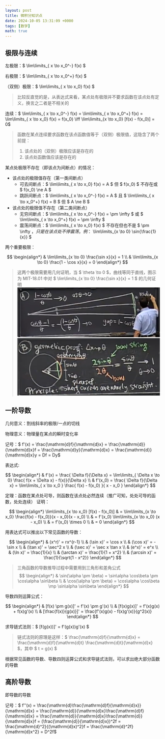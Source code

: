 ```yaml
---
layout: post
title: 微积分知识点
date: 2024-10-05 13:31:09 +0000
tags: [数学]
math: true
---
```


## 极限与连续

左极限：$ \lim\limits_{ x \to x_0^-} f(x) $

右极限：$ \lim\limits_{ x \to x_0^+} f(x) $

（双侧）极限：$ \lim\limits_{ x \to x_0} f(x) $

> 比较反直觉的是，从表达式来看，某点处有极限并不要求函数在该点处有定义，换言之二者是不相关的

连续：$ \lim\limits_{ x \to x_0^-} f(x) = \lim\limits_{ x \to x_0^+} f(x) = \lim\limits_{ x \to x_0} f(x) = f(x_0) \iff \lim\limits_{x \to x_0} [f(x) - f(x_0)] = 0$

> 函数在某点连续要求函数在该点函数值等于（双侧）极限值，这隐含了两个前提：
> 1. 该点处的（双侧）极限应该是存在的
> 2. 该点处函数值应该是存在的

某点处极限不存在（即该点为间断点）的情况：

- 该点处的极限值存在（第一类间断点）
  - 可去间断点：$ \lim\limits_{ x \to x_0} f(x) = A $ 但 $ f(x_0) $ 不存在或 $ f(x_0) \ne A $
  - 跳跃间断点：$ \lim\limits_{ x \to x_0^-} f(x) = A $ 且 $ \lim\limits_{ x \to x_0^+} f(x) = B $ 但 $ A \ne B $
- 该点处的极限值不存在（第二类间断点）
  - 无穷间断点：$ \lim\limits_{ x \to x_0^-} f(x) = \pm \infty $ 或 $ \lim\limits_{ x \to x_0^+} f(x) = \pm \infty $
  - 震荡间断点：$ \lim\limits_{ x \to x_0} f(x) $ 不存在但也不是 $ \pm \infty $，只是在该点处不停震荡，例：$ \lim\limits_{x \to 0} \sin{\frac{1}{x}} $

两个重要极限：

$$
\begin{align*}
    & \lim\limits_{x \to 0} \frac{\sin x}{x} = 1 \\
    & \lim\limits_{x \to 0} \frac{1 - \cos x}{x} = 0
\end{align*}
$$

> 这两个极限需要用几何证明，当 $ \theta \to 0 $，曲线等同于直线，图示为 MIT-18.01 中对 $ \lim\limits_{x \to 0} \frac{\sin x}{x} = 1 $ 的几何证明
> ![alt text](../assets/img/lim_cosx_proof.png)
> ![alt text](../assets/img/lim_sinx_proof.png)

## 一阶导数

几何意义：割线斜率的极限/一点的切线

物理意义：物理量在某点的瞬时变化率

记号：$ f'(x) = \frac{\mathrm{d}f}{\mathrm{d}x} = \frac{\mathrm{d}}{\mathrm{d}x}f = \frac{\mathrm{d}y}{\mathrm{d}x} = \frac{\mathrm{d}}{\mathrm{d}x}y = Df = Dy$

表达式:

$$
\begin{align*}
    & f'(x) = \frac{ \Delta f}{\Delta x} = \lim\limits_{ \Delta x \to 0} \frac{ f(x + \Delta x) - f(x)}{\Delta x} \\
    & f'(x_0) = \frac{ \Delta f}{\Delta x} = \lim\limits_{ x \to x_0 } \frac{ f(x) - f(x_0) }{ x - x_0 } 
\end{align*}
$$

定理：函数在某点处可导，则函数在该点处必然连续（推广可知，处处可导的函数，处处连续）
证明：

$$
\begin{align*}
    \lim\limits_{x \to x_0} [f(x) - f(x_0)]
    & = \lim\limits_{x \to x_0} \frac{f(x) - f(x_0)}{x - x_0}(x - x_0) \\
    & = f'(x_0) \lim\limits_{x \to x_0} (x - x_0) \\
    & = f'(x_0) \times 0 \\
    & = 0
\end{align*}
$$

用表达式可以推出以下常见函数的导数：

$$
\begin{align*}
    & (x^r)' = rx^{r-1} \\
    & (\sin x)' = \cos x \\
    & (\cos x)' = - \sin x \\
    & (\tan x)' = \sec^2 x \\
    & (\sec x)' = \sec x \tan x \\
    & (e^x)' = e^x \\
    & (\ln x)' = \frac{1}{x} \\
    & (\arctan x)' = \frac{1}{1 + x^2} \\
    & (\arcsin x)' = \frac{1}{\sqrt{1 - x^2}}
\end{align*}
$$

> 三角函数的导数推导过程中需要用到三角形和差角公式
> $$
> \begin{align*}
>    & \sin(\alpha \pm \beta) = \sin\alpha \cos\beta \pm \cos\alpha \sin\beta \\
>    & \cos(\alpha \pm \beta) = \cos\alpha \cos\beta \mp \sin\alpha \sin\beta
> \end{align*}
> $$

导数四则运算公式：

$$
\begin{align*}
    & [f(x) \pm g(x)]' = f'(x) \pm g'(x) \\
    & [f(x)g(x)]' = f'(x)g(x) + f(x)g'(x) \\
    & [\frac{f(x)}{g(x)}]' = \frac{f'(x)g(x) - f(x)g'(x)}{g^2(x)}
\end{align*}
$$

求导链式法则：$ [f(g(x))]' = f'(g(x))g'(x) $

> 链式法则的原理是这样：$ \frac{\mathrm{d}f}{\mathrm{d}x} = \frac{\mathrm{d}f}{\mathrm{d}t} \frac{\mathrm{d}t}{\mathrm{d}x} $，其中 $ t = g(x) $

根据常见函数的导数、导数四则运算公式和求导链式法则，可以求出绝大部分函数的导数

## 高阶导数

即导数的导数

记号：$ f''(x) = \frac{\mathrm{d}\frac{\mathrm{d}f}{\mathrm{d}x}}{\mathrm{d}x} = \frac{\mathrm{d}}{\mathrm{d}x}\frac{\mathrm{d}f}{\mathrm{d}x} = \frac{\mathrm{d}}{\mathrm{d}x}\frac{\mathrm{d}}{\mathrm{d}x}f = (\frac{\mathrm{d}}{\mathrm{d}x})^2f = \frac{\mathrm{d}^2}{(\mathrm{d}x)^2}f = \frac{\mathrm{d}^2f}{\mathrm{d}x^2} = D^2f$


